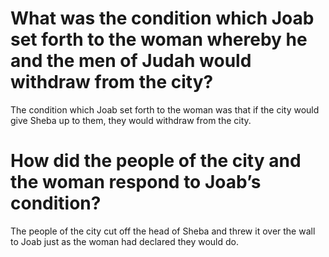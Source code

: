# What was the condition which Joab set forth to the woman whereby he and the men of Judah would withdraw from the city?

The condition which Joab set forth to the woman was that if the city would give Sheba up to them, they would withdraw from the city.

# How did the people of the city and the woman respond to Joab’s condition?

The people of the city cut off the head of Sheba and threw it over the wall to Joab just as the woman had declared they would do.
